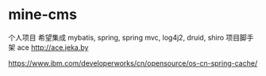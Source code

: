 # mine-cms
个人项目
希望集成
mybatis, spring, spring mvc, log4j2, druid, shiro 
项目脚手架
ace http://ace.jeka.by

https://www.ibm.com/developerworks/cn/opensource/os-cn-spring-cache/
